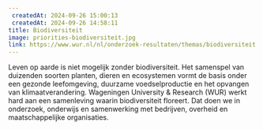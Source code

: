 ```yaml
---
 createdAt: 2024-09-26 15:00:13
 createdAt: 2024-09-26 14:58:11
title: Biodiversiteit
image: priorities-biodiversiteit.jpg
link: https://www.wur.nl/nl/onderzoek-resultaten/themas/biodiversiteit.htm
---
```


Leven op aarde is niet mogelijk zonder biodiversiteit. Het samenspel van duizenden soorten planten, dieren en ecosystemen vormt de basis onder een gezonde leefomgeving, duurzame voedselproductie en het opvangen van klimaatverandering. Wageningen University & Research (WUR) werkt hard aan een samenleving waarin biodiversiteit floreert. Dat doen we in onderzoek, onderwijs en samenwerking met bedrijven, overheid en maatschappelijke organisaties.

